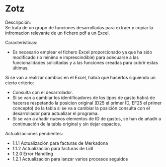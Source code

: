 # Zotz

Descripción:<br/>
    Se trata de un grupo de funciones desarrolladas para extraer y copiar la infromacion relevante de un fichero pdf a un Excel.

Caracteristicas:<br/>
   * Es necesario emplear el fichero Excel proporcionado ya que ha sido modificado (lo mínimo e imprescindible) para adecuarse a las funcionalidades solicitadas y a las funciones creadas para cubrir estas últimas.

Si se van a realizar cambios en el Excel, habrá que hacerlos siguiendo un cierto criterio:
   * Consulta con el desarrolador.
   * Si se van a cambiar los identificadores de los tipos de gasto habrá de hacerse
   respetando la posicion original (D25 el primer ID, EF25 el primer concepto) de la tabla
   si se va a cambiar la posición consulta con el desarrollador para actualizar el programa.
   * Si se van a añadir nuevos elementos de ID de gastos, se han de añadir a continuación de la 
   tabla original y sin dejar espacios.


Actualizaciones pendientes:<br/>
   * 1.1.1 Actualización para facturas de Merkadona
   * 1.1.2 Actualización para facturas de Lidl
   * 1.2.0 Error Handling
   * 1.2.1 Actualización para lanzar varios procesos seguidos 
    

